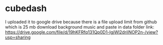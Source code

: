 # cubedash
I uploaded it to google drive because there is a file upload limit from github which is 25 mb
download background music and paste in data folder
link: https://drive.google.com/file/d/19hKFRfq131Qp0D1-lgjWl2drilNOP2n-/view?usp=sharing
